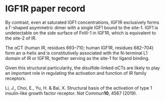 # IGF1R paper record

By contrast, even at saturated IGF1 concentrations, IGF1R exclusively forms a Γ-shaped asymmetric dimer with a single IGF1 bound to the site-1. IGF1 is undetectable on the side surface of FnIII-1 in IGF1R, which is equivalent to the site-2 of IR.

The αCT (human IR, residues 693–710; human IGF1R, residues 682–704) form an α-helix and is constitutively associated with the N-terminal L1 domain of IR or IGF1R, together serving as the site-1 for ligand binding.

Given this structural particularity, the disulfide-linked αCTs are likely to play an important role in regulating the activation and function of IR family receptors.

Li, J., Choi, E., Yu, H. & Bai, X. Structural basis of the activation of type 1 insulin-like growth factor receptor. *Nat Commun***10**, 4567 (2019).

